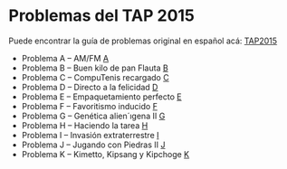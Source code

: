 # Problemas del TAP 2015

Puede encontrar la guía de problemas original en español acá: [TAP2015](http://torneoprogramacion.com.ar/wp-content/uploads/2015/09/pruebaTAP2015.pdf)


- Problema A – AM/FM
[A](http://www.spoj.com/problems/TAP2015A/)
- Problema B – Buen kilo de pan Flauta
[B](http://www.spoj.com/problems/TAP2015B/)
- Problema C – CompuTenis recargado
[C](http://www.spoj.com/problems/TAP2015C/)
- Problema D – Directo a la felicidad
[D](http://www.spoj.com/problems/TAP2015D/)
- Problema E – Empaquetamiento perfecto
[E](http://www.spoj.com/problems/TAP2015E/)
- Problema F – Favoritismo inducido
[F](http://www.spoj.com/problems/TAP2015F/)
- Problema G – Genética alien´ıgena II
[G](http://www.spoj.com/problems/TAP2015G/)
- Problema H – Haciendo la tarea
[H](http://www.spoj.com/problems/TAP2015H/)
- Problema I – Invasión extraterrestre
[I](http://www.spoj.com/problems/TAP2015I/)
- Problema J – Jugando con Piedras II
[J](http://www.spoj.com/problems/TAP2015J/)
- Problema K – Kimetto, Kipsang y Kipchoge
[K](http://www.spoj.com/problems/TAP2015K/)
